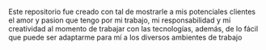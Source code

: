 Este repositorio fue creado con tal de mostrarle a mis potenciales clientes el amor y pasion que tengo por mi trabajo, mi responsabilidad y mi creatividad al momento de trabajar con las tecnologías, además, de lo fácil que puede ser adaptarme para mí a los diversos ambientes de trabajo
